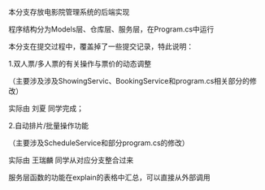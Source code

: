 本分支存放电影院管理系统的后端实现

程序结构分为Models层、仓库层、服务层，在Program.cs中运行

本分支在提交过程中，覆盖掉了一些提交记录，特此说明：

1.双人票/多人票的有关操作与票价的动态调整

（主要涉及涉及ShowingServic、BookingService和program.cs相关部分的修改） 

实际由  刘夏  同学完成；

2.自动排片/批量操作功能

（主要涉及ScheduleService和部分program.cs的修改）

实际由  王瑞麟  同学从对应分支整合过来

服务层函数的功能在explain的表格中汇总，可以直接从外部调用

